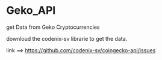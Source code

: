 # Geko_API
get Data from Geko Cryptocurrencies


downloud the  codenix-sv librarie to get the data.

link  ==>  https://github.com/codenix-sv/coingecko-api/issues

